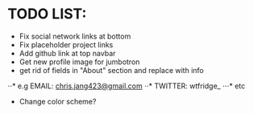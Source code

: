 # TODO LIST:

- Fix social network links at bottom
- Fix placeholder project links
- Add github link at top navbar
- Get new profile image for jumbotron
- get rid of fields in "About" section and replace with info

⋅⋅* e.g EMAIL: 	chris.jang423@gmail.com
⋅⋅* TWITTER: 	wtfridge_ 
⋅⋅⋅* etc
- Change color scheme?
